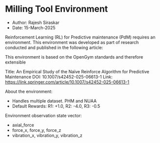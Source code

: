 # Milling Tool Environment

- Author: Rajesh Siraskar
- Date: 15-March-2025

Reinforcement Learning (RL) for Predictive maintenance (PdM) requires an environment. This environment was developed as part of research conducted and published in the following article:

This environment is based on the OpenGym standards and therefore extensible

Title:  An Empirical Study of the Naïve Reinforce Algorithm for Predictive Maintenance
DOI:    10.1007/s42452-025-06613-1
Link:   https://link.springer.com/article/10.1007/s42452-025-06613-1

About the environment:
- Handles multiple dataset. PHM and NUAA
- Default Rewards: R1: +1.0, R2: -4.0, R3: -0.5

Environment observation state vector:
- axial_force
- force_x, force_y, force_z
- vibration_x, vibration_y, vibration_z
